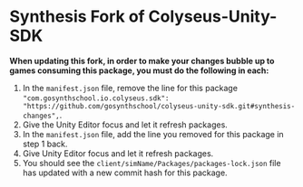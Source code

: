 # Synthesis Fork of Colyseus-Unity-SDK

**When updating this fork, in order to make your changes bubble up to games consuming this package, you must do the following in each:**

1. In the `manifest.json` file, remove the line for this package `"com.gosynthschool.io.colyseus.sdk": "https://github.com/gosynthschool/colyseus-unity-sdk.git#synthesis-changes",`.
2. Give the Unity Editor focus and let it refresh packages.
3. In the `manifest.json` file, add the line you removed for this package in step 1 back.
4. Give Unity Editor focus and let it refresh packages.
5. You should see the `client/simName/Packages/packages-lock.json` file has updated with a new commit hash for this package.